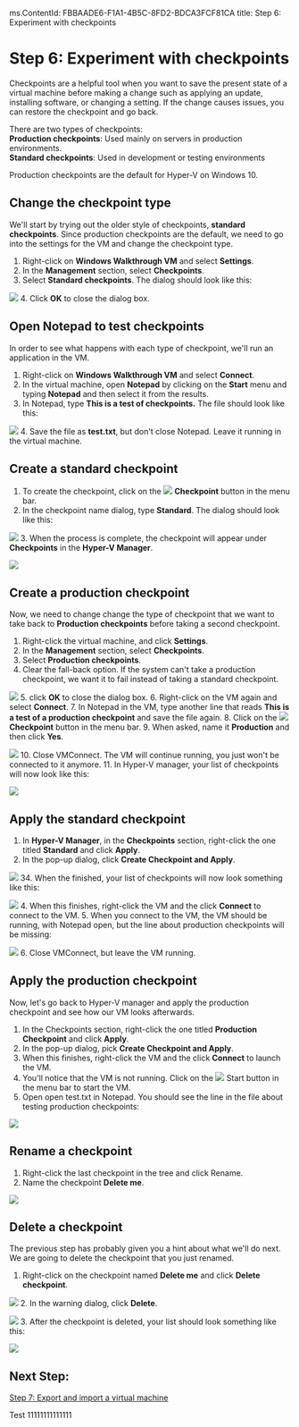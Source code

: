 ms.ContentId: FBBAADE6-F1A1-4B5C-8FD2-BDCA3FCF81CA
title: Step 6: Experiment with checkpoints

# Step 6: Experiment with checkpoints 

Checkpoints are a helpful tool when you want to save the present state of a virtual machine before making a change such as applying an update, installing software, or changing a setting.  If the change causes issues, you can restore the checkpoint and go back.  

There are two types of checkpoints:  
**Production checkpoints**: Used mainly on servers in production environments.  
**Standard checkpoints**: Used in development or testing environments 

Production checkpoints are the default for Hyper-V on Windows 10.


## Change the checkpoint type
We'll start by trying out the older style of checkpoints, **standard checkpoints**. Since production checkpoints are the default, we need to go into the settings for the VM and change the checkpoint type.

1. Right-click on **Windows Walkthrough VM** and select **Settings**.
2. In the **Management** section, select **Checkpoints**.
3. Select **Standard checkpoints**. The dialog should look like this:

  ![](media/standard1.png)
4.	Click **OK** to close the dialog box.

## Open Notepad to test checkpoints 
In order to see what happens with each type of checkpoint, we'll run an application in the VM. 
1. Right-click on **Windows Walkthrough VM** and select **Connect**.
2. In the virtual machine, open **Notepad** by clicking on the **Start** menu and typing **Notepad** and then select it from the results. 
3. In Notepad, type **This is a test of checkpoints.** The file should look like this:
  
  ![](media/standard_notepad.png)
4. Save the file as **test.txt**, but don't close Notepad. Leave it running in the virtual machine.

## Create a standard checkpoint 
1. To create the checkpoint, click on the ![](media/checkpoint_button.png) **Checkpoint** button in the menu bar. 
2. In the checkpoint name dialog, type **Standard**. The dialog should look like this:

  ![](media/save_standard.png) 
3. When the process is complete, the checkpoint will appear under **Checkpoints** in the **Hyper-V Manager**.

  ![](media/standard_complete.png) 

## Create a production checkpoint 
Now, we need to change change the type of checkpoint that we want to take back to **Production checkpoints** before taking a second checkpoint.

1.	Right-click the virtual machine, and click **Settings**.
2.	In the **Management** section, select **Checkpoints**.
3.	Select **Production checkpoints**.
4.  Clear the fall-back option. If the system can't take a production checkpoint, we want it to fail instead of taking a standard checkpoint.

  ![](media/production.png)
5.	click **OK** to close the dialog box.
6.	Right-click on the VM again and select **Connect**.
7.	In Notepad in the VM, type another line that reads **This is a test of a production checkpoint** and save the file again.
8.	Click on the ![](media/checkpoint_button.png) **Checkpoint** button in the menu bar.
9.	When asked, name it **Production** and then click **Yes**.

  ![](media/production_CheckpointName.png) 
10. Close VMConnect. The VM will continue running, you just won't be connected to it anymore.
11. In Hyper-V manager, your list of checkpoints will now look like this:

  ![](media/production_complete.png)



## Apply the standard checkpoint 

1.	In **Hyper-V Manager**, in the **Checkpoints** section, right-click the one titled **Standard** and click **Apply**.
2.	In the pop-up dialog, click **Create Checkpoint and Apply**. 

  ![](media/apply_standard.png)
34. When the finished, your list of checkpoints will now look something like this:

  ![](media/standard_applied.png)
4. When this finishes, right-click the VM and the click **Connect** to connect to the VM. 
5. When you connect to the VM, the VM should be running, with Notepad open, but the line about production checkpoints will be missing:

  ![](media/standard_applied_notepad.png)
6. Close VMConnect, but leave the VM running.


## Apply the production checkpoint 
Now, let's go back to Hyper-V manager and apply the production checkpoint and see how our VM looks afterwards.

1.	In the Checkpoints section, right-click the one titled **Production Checkpoint** and click **Apply**.
2.	In the pop-up dialog, pick **Create Checkpoint and Apply**. 
3. When this finishes, right-click the VM and the click **Connect** to launch the VM. 
4. You'll notice that the VM is not running. Click on the ![](media/start.png) Start button in the menu bar to start the VM.
5. Open open test.txt in Notepad. You should see the line in the file about testing production checkpoints:

  ![](media/production_notepad.png)
	

## Rename a checkpoint ##
1. Right-click the last checkpoint in the tree and click Rename.
2. Name the checkpoint **Delete me**.

  ![](media/delete_me.png)

## Delete a checkpoint 
The previous step has probably given you a hint about what we'll do next. We are going to delete the checkpoint that you just renamed.

1. Right-click on the checkpoint named **Delete me** and click **Delete checkpoint**. 

  ![](media/delete_checkpoint.png)
2. In the warning dialog, click **Delete**. 

  ![](media/delete_warn.png)
3. After the checkpoint is deleted, your list should look something like this:

  ![](media/after_delete.png)


## Next Step: 
[Step 7: Export and import a virtual machine](walkthrough_export_import.md)

Test 11111111111111

